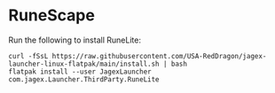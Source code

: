 # RuneScape

Run the following to install RuneLite:

```
curl -fSsL https://raw.githubusercontent.com/USA-RedDragon/jagex-launcher-linux-flatpak/main/install.sh | bash
flatpak install --user JagexLauncher com.jagex.Launcher.ThirdParty.RuneLite
```
